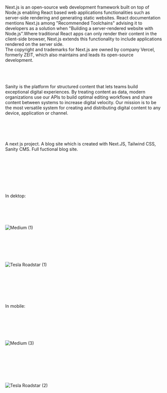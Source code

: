 Next.js is an open-source web development framework built on top of Node.js enabling React based web applications functionalities such as server-side rendering and generating static websites. React documentation mentions Next.js among "Recommended Toolchains" advising it to developers as a solution when "Building a server-rendered website with Node.js".Where traditional React apps can only render their content in the client-side browser, Next.js extends this functionality to include applications rendered on the server side.
<br>
The copyright and trademarks for Next.js are owned by company Vercel, formerly ZEIT, which also maintains and leads its open-source development.
<br><br><br><br><br>
Sanity is the platform for structured content that lets teams build exceptional digital experiences. By treating content as data, modern organizations use our APIs to build optimal editing workflows and share content between systems to increase digital velocity. Our mission is to be the most versatile system for creating and distributing digital content to any device, application or channel.
<br><br><br><br><br>

A next js project. A blog site which is created with Next.JS, Tailwind CSS, Sanity CMS. Full fuctional blog site.
<br><br><br><br><br><br><br><br>


In dektop:
<br><br><br><br><br><br>
![Medium (1)](https://user-images.githubusercontent.com/77746252/163046625-2068d7ba-dd01-4e75-ba14-4a5a1454cfef.png)
<br><br><br><br><br><br><br>
![Tesla Roadstar (1)](https://user-images.githubusercontent.com/77746252/163046684-4c37c864-68d2-4323-8f60-057c8ab1dfa5.png)
<br><br><br><br><br><br>
<br>



In mobile:
<br><br><br><br><br><br><br>
![Medium (3)](https://user-images.githubusercontent.com/77746252/163047363-878bd6e4-d799-4ce6-9b4d-e715b7fffd2b.png)
<br><br><br><br><br><br><br><br>
![Tesla Roadstar (2)](https://user-images.githubusercontent.com/77746252/163047365-39658da8-46c6-465c-95cc-81655be5230b.png)
<br><br><br><br>
